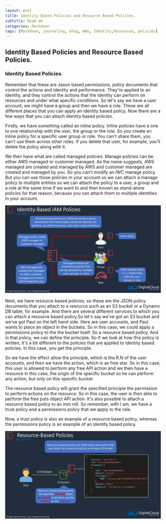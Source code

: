 ```yaml
---
layout: post
title: Identity Based Policies and Resource Based Policies.
subtitle: Read me
categories: Markdown
tags: [Markdown, journaling, blog, AWS, Identity,Resources, policies]
---
```


## Identity Based Policies and Resource Based Policies.

### Identity Based Policies.

Remember that these are Jason based permissions, policy documents that control the actions and identity and performance. They're applied to an identity, and they control the actions that the identity can perform on resources and under what specific conditions. So let's say we have a user account, we might have a group and then we have a role. These are all different places that you can apply an identity based policy. Now there are a few ways that you can attach identity based policies.

Firstly, we have something called an inline policy. Inline policies have a one to one relationship with the user, the group or the role. So you create an inline policy for a specific user group or role. You can't share them, you can't use them across other roles. If you delete that user, for example, you'll delete the policy along with it.

We then have what are called managed policies. Manage policies can be either AWS managed or customer managed. As the name suggests, AWS managed are created and managed by AWS and customer managed are created and managed by you. So you can't modify an IWC manage policy. But you can use those policies in your account so we can attach a manage policy to multiple entities so we can attach the policy to a user, a group and a role at the same time if we want to and then known as stand-alone policies for that reason, because you can attach them to multiple identities in your account.

![datacamp certification](/assets/images/Identity%20IAM%20policy.jpg)

Next, we have resource based policies, so these are the JSON policy documents that you attach to a resource such as an S3 bucket or a Dynamo DB table, for example. And there are several different services to which you can attach a resource based policy.So let's say we've got an S3 bucket and we've got Paul on the left hand side. Here are user accounts, and Paul wants to place an object in the buckets. So in this case, we could apply a permissions policy to the the bucket itself. So a resource based policy. And in that policy, we can define the principle. So if we look at how this policy is written, it's a bit different to the policies that are applied to identity based policies. In this case, you get the principle.

So we have the effect allow the principle, which is the R.N of the user accounts, and then we have the action, which is as free star. So in this case, this user is allowed to perform any free API action and we then have a resource in this case, the origin of the specific bucket so he can perform any action, but only on this specific bucket.

The resource based policy will grant the specified principle the permission to perform actions on the resource. So in this case, the user is then able to perform the free puts object API action. It's also possible to attach a resource based policy to an iron roll. So remember, with I am, we have a trust policy and a permissions policy that we apply to the role.

Now, a trust policy is also an example of a resource based policy, whereas the permissions policy is an example of an identity based policy.

![datacamp certification](/assets/images/Resource%20policy.jpg)
